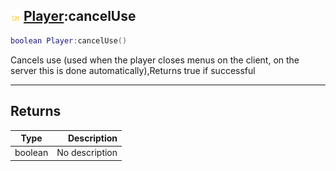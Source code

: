## ![shared](.gitbook/assets/shared.png) [Player](./readme/Player/README.md):cancelUse

```lua
boolean Player:cancelUse()
```

Cancels use (used when the player closes menus on the client, on the server this is done automatically),Returns true if successful

------
## Returns

| Type   | Description |
| ------ | ----------: |
| boolean | No description |


